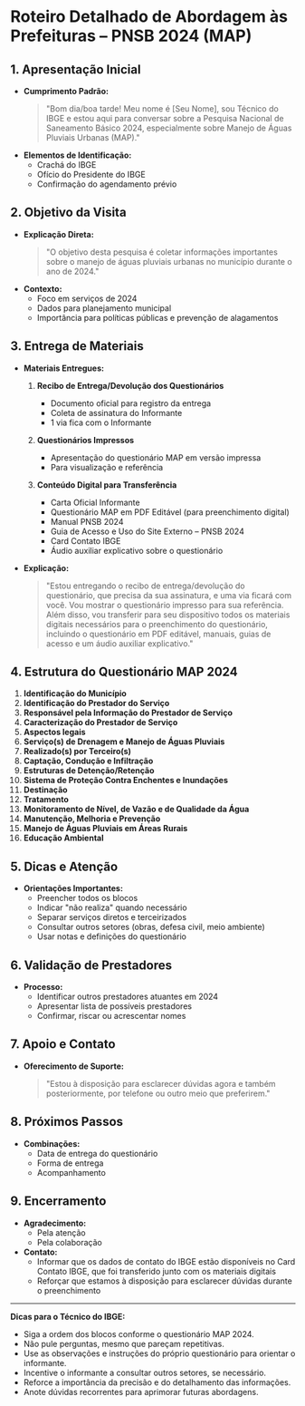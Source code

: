 # Roteiro Detalhado de Abordagem às Prefeituras – PNSB 2024 (MAP)

## 1. **Apresentação Inicial**
   - **Cumprimento Padrão:**
     > "Bom dia/boa tarde! Meu nome é [Seu Nome], sou Técnico do IBGE e estou aqui para conversar sobre a Pesquisa Nacional de Saneamento Básico 2024, especialmente sobre Manejo de Águas Pluviais Urbanas (MAP)."
   - **Elementos de Identificação:**
     - Crachá do IBGE
     - Ofício do Presidente do IBGE
     - Confirmação do agendamento prévio

## 2. **Objetivo da Visita**
   - **Explicação Direta:**
     > "O objetivo desta pesquisa é coletar informações importantes sobre o manejo de águas pluviais urbanas no município durante o ano de 2024."
   - **Contexto:**
     - Foco em serviços de 2024
     - Dados para planejamento municipal
     - Importância para políticas públicas e prevenção de alagamentos

## 3. **Entrega de Materiais**
   - **Materiais Entregues:**
     1. **Recibo de Entrega/Devolução dos Questionários**
        - Documento oficial para registro da entrega
        - Coleta de assinatura do Informante
        - 1 via fica com o Informante
     
     2. **Questionários Impressos**
        - Apresentação do questionário MAP em versão impressa
        - Para visualização e referência
     
     3. **Conteúdo Digital para Transferência**
        - Carta Oficial Informante
        - Questionário MAP em PDF Editável (para preenchimento digital)
        - Manual PNSB 2024
        - Guia de Acesso e Uso do Site Externo – PNSB 2024
        - Card Contato IBGE
        - Áudio auxiliar explicativo sobre o questionário
   
   - **Explicação:**
     > "Estou entregando o recibo de entrega/devolução do questionário, que precisa da sua assinatura, e uma via ficará com você. Vou mostrar o questionário impresso para sua referência. Além disso, vou transferir para seu dispositivo todos os materiais digitais necessários para o preenchimento do questionário, incluindo o questionário em PDF editável, manuais, guias de acesso e um áudio auxiliar explicativo."

## 4. **Estrutura do Questionário MAP 2024**

1. **Identificação do Município**
2. **Identificação do Prestador do Serviço**
3. **Responsável pela Informação do Prestador de Serviço**
4. **Caracterização do Prestador de Serviço**
5. **Aspectos legais**
6. **Serviço(s) de Drenagem e Manejo de Águas Pluviais**
7. **Realizado(s) por Terceiro(s)**
8. **Captação, Condução e Infiltração**
9. **Estruturas de Detenção/Retenção**
10. **Sistema de Proteção Contra Enchentes e Inundações**
11. **Destinação**
12. **Tratamento**
13. **Monitoramento de Nível, de Vazão e de Qualidade da Água**
14. **Manutenção, Melhoria e Prevenção**
15. **Manejo de Águas Pluviais em Áreas Rurais**
16. **Educação Ambiental**

## 5. **Dicas e Atenção**
   - **Orientações Importantes:**
     - Preencher todos os blocos
     - Indicar "não realiza" quando necessário
     - Separar serviços diretos e terceirizados
     - Consultar outros setores (obras, defesa civil, meio ambiente)
     - Usar notas e definições do questionário

## 6. **Validação de Prestadores**
   - **Processo:**
     - Identificar outros prestadores atuantes em 2024
     - Apresentar lista de possíveis prestadores
     - Confirmar, riscar ou acrescentar nomes

## 7. **Apoio e Contato**
   - **Oferecimento de Suporte:**
     > "Estou à disposição para esclarecer dúvidas agora e também posteriormente, por telefone ou outro meio que preferirem."

## 8. **Próximos Passos**
   - **Combinações:**
     - Data de entrega do questionário
     - Forma de entrega
     - Acompanhamento
     

## 9. **Encerramento**
   - **Agradecimento:**
     - Pela atenção
     - Pela colaboração
   - **Contato:**
     - Informar que os dados de contato do IBGE estão disponíveis no Card Contato IBGE, que foi transferido junto com os materiais digitais
     - Reforçar que estamos à disposição para esclarecer dúvidas durante o preenchimento

---

**Dicas para o Técnico do IBGE:**
- Siga a ordem dos blocos conforme o questionário MAP 2024.
- Não pule perguntas, mesmo que pareçam repetitivas.
- Use as observações e instruções do próprio questionário para orientar o informante.
- Incentive o informante a consultar outros setores, se necessário.
- Reforce a importância da precisão e do detalhamento das informações.
- Anote dúvidas recorrentes para aprimorar futuras abordagens. 